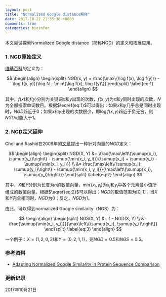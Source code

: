 ```yaml
---
layout: post
title: "Normalized Google distance解释"
date: 2017-10-22 21:35:30 +0800
comments: true
categories: bioinfor
---
```


<script type="text/x-mathjax-config">
MathJax.Hub.Config({
TeX: { equationNumbers: { autoNumber: "AMS" } }
});
</script>

$$
\newcommand{\sumup}[1] {\sum\limits_{i=1}^{n} #1}
$$

本文尝试探索Normalized Google distance（简称NGD）的定义和拓展应用。

### 1. NGD原始定义 ###

[维基百科](https://en.wikipedia.org/wiki/Normalized_Google_distance)的定义为：

<!--more-->

$$
\begin{align}
\begin{split}
NGD(x, y) = \frac{\max\{\log f(x), \log f(y)\} - \log f(x, y)}{\log N - \min\{\log f(x), \log f(y)\}}
\end{split}
\label{eq:1}
\end{align}
$$

其中，$f(x)$和$f(y)$分别为关键词$x$和$y$出现的次数，$f(x,y)$为$x$和$y$同时出现的次数，$N$为全部搜索单词数目。根据$\eqref{eq:1}$可以得出：如果$x$和$y$几乎总是同时出现时，$NGD$趋近于$0$；如果$x$和$y$出现的次数很少，即$\log f(x,y)$趋近于负无穷，则$NGD$可能大于$1$。

### 2. NGD定义延伸 ###

Choi and Rashid在2008年的[文章](#Ref)提出一种针对向量的$NGD$定义：

$$
\begin{align}
\begin{split}
NGD(X, Y) &= \frac{\max\left\{\sumup{x_i}, \sumup{y_i}\right\} - \sumup{\min(x_i, y_i)}}{\sumup{x_i} + \sumup{y_i} - \sumup{\min(x_i, y_i)}} \\
&= \frac{\max\left\{\sumup{x_i}, \sumup{y_i}\right\} - \sumup{\min(x_i, y_i)}}{\max\left\{\sumup{x_i}, \sumup{y_i}\right\}}
\end{split}
\label{eq:2}
\end{align}
$$

其中，$X$和$Y$分别为长度为$n$的数值向量，$\min(x_i, y_i)$为$x_i$和$y_i$中各个元素最小值所组成的数值向量。根据$\eqref{eq:2}$可以得出：$NGD$的取值范围为$[0, 1]$；当$X$和$Y$完全相同时，$NGD$为0；反之，$NGD$为1。

由此，可以得到normalized Google similarity（NGS）为：

$$
\begin{align}
\begin{split}
NGS(X, Y) &= 1 - NGD(X, Y) \\
&= \frac{\sumup{\min(x_i, y_i)}}{\max\left\{\sumup{x_i}, \sumup{y_i}\right\}}
\end{split}
\label{eq:3}
\end{align}
$$

一个例子：$X = (1, 2, 0, 3)$和$Y = (0, 2, 1, 1)$，则$NGD = 0.5$和$NGS = 0.5$。

### <a id="Ref">参考资料</a> ###

* [Adapting Normalized Google Similarity in Protein Sequence Comparison](http://ieeexplore.ieee.org/document/4631601/?reload=true)

### 更新记录 ###

2017年10月21日
